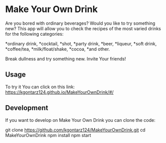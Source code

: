 # Make Your Own Drink

Are you bored with ordinary beverages? Would you like to try something new?
This app will allow you to check the recipes of the most varied drinks for the following categories:

*ordinary drink,
*cocktail,
*shot,
*party drink,
*beer,
*liqueur,
*soft drink,
*coffee/tea,
*milk/float/shake,
*cocoa,
*and other.

Break dullness and try something new. Invite Your friends!


## Usage
To try it You can click on this link: https://kgontarz124.github.io/MakeYourOwnDrink/#/
 

## Development

If you want to develop on Make Your Own Drink you can clone the code:

git clone https://github.com/kgontarz124/MakeYourOwnDrink.git
cd MakeYourOwnDrink
npm install
npm start
